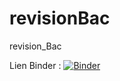 # revisionBac
revision_Bac

Lien Binder : 
[![Binder](https://mybinder.org/badge_logo.svg)](https://mybinder.org/v2/gh/mbabaharra/revisionBac/HEAD)
